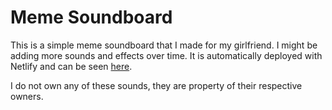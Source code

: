 # Meme Soundboard

This is a simple meme soundboard that I made for my girlfriend. I might be adding more sounds and effects over time.
It is automatically deployed with Netlify and can be seen [here](https://sonideromeme.netlify.app/).

I do not own any of these sounds, they are property of their respective owners.